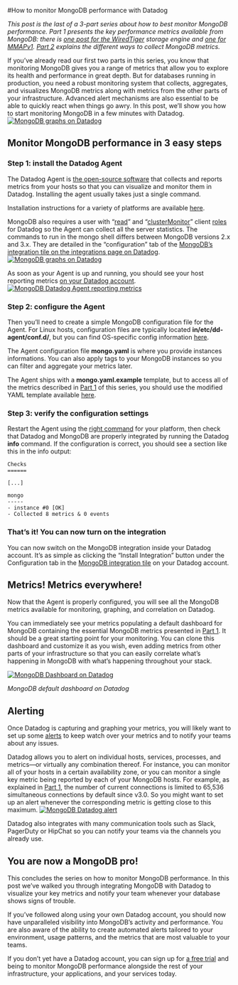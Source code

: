 #How to monitor MongoDB performance with Datadog

*This post is the last of a 3-part series about how to best monitor MongoDB performance. Part 1 presents the key performance metrics available from MongoDB: there is [one post for the WiredTiger](https://www.datadoghq.com/blog/monitoring-mongodb-performance-metrics-wiredtiger) storage engine and [one for MMAPv1](https://www.datadoghq.com/blog/monitoring-mongodb-performance-metrics-mmap). [Part 2](https://www.datadoghq.com/blog/collecting-mongodb-metrics-and-statistics) explains the different ways to collect MongoDB metrics.*

If you’ve already read our first two parts in this series, you know that monitoring MongoDB gives you a range of metrics that allow you to explore its health and performance in great depth. But for databases running in production, you need a robust monitoring system that collects, aggregates, and visualizes MongoDB metrics along with metrics from the other parts of your infrastructure. Advanced alert mechanisms are also essential to be able to quickly react when things go awry. In this post, we’ll show you how to start monitoring MongoDB in a few minutes with Datadog.
 [![MongoDB graphs on Datadog](https://d33tyra1llx9zy.cloudfront.net/blog/images/2016-05-mongodb/1-monitor/mongodb-performance-metrics.png)](https://d33tyra1llx9zy.cloudfront.net/blog/images/2016-05-mongodb/1-monitor/mongodb-performance-metrics.png)

## Monitor MongoDB performance in 3 easy steps

### Step 1: install the Datadog Agent

The Datadog Agent is [the open-source software](https://github.com/DataDog/dd-agent) that collects and reports metrics from your hosts so that you can visualize and monitor them in Datadog. Installing the agent usually takes just a single command.

Installation instructions for a variety of platforms are available [here](https://app.datadoghq.com/account/settings#agent).

MongoDB also requires a user with “[read](https://docs.mongodb.com/manual/reference/built-in-roles/#read)” and “[clusterMonitor](https://docs.mongodb.com/manual/reference/built-in-roles/#clusterMonitor)” client [roles](https://docs.mongodb.com/manual/reference/built-in-roles/#database-user-roles) for Datadog so the Agent can collect all the server statistics. The commands to run in the mongo shell differs between MongoDB versions 2.x and 3.x. They are detailed in the “configuration” tab of the [MongoDB’s integration tile on the integrations page on Datadog](https://app.datadoghq.com/account/settings#integrations/mongodb).
 [![MongoDB graphs on Datadog](https://d33tyra1llx9zy.cloudfront.net/blog/images/2016-05-mongodb/3-datadog/mongodb-integration.png)](https://d33tyra1llx9zy.cloudfront.net/blog/images/2016-05-mongodb/3-datadog/mongodb-integration.png)

As soon as your Agent is up and running, you should see your host reporting metrics [on your Datadog account](https://app.datadoghq.com/infrastructure).
 [![MongoDB Datadog Agent reporting metrics](https://d33tyra1llx9zy.cloudfront.net/blog/images/2016-05-mongodb/3-datadog/mongodb-agent-setup.png)](https://d33tyra1llx9zy.cloudfront.net/blog/images/2016-05-mongodb/3-datadog/mongodb-agent-setup.png)

### Step 2: configure the Agent

Then you’ll need to create a simple MongoDB configuration file for the Agent. For Linux hosts, configuration files are typically located **in/etc/dd-agent/conf.d/**, but you can find OS-specific config information [here](http://docs.datadoghq.com/guides/basic_agent_usage/).

The Agent configuration file **mongo.yaml** is where you provide instances informations. You can also apply tags to your MongoDB instances so you can filter and aggregate your metrics later.

The Agent ships with a **mongo.yaml.example** template, but to access all of the metrics described in [Part 1](https://www.datadoghq.com/blog/monitoring-mongodb-performance-metrics-wiredtiger) of this series, you should use the modified YAML template available [here](https://github.com/DataDog/dd-agent/blob/master/conf.d/mongo.yaml.example).

### Step 3: verify the configuration settings

Restart the Agent using the [right command](http://docs.datadoghq.com/guides/basic_agent_usage/) for your platform, then check that Datadog and MongoDB are properly integrated by running the Datadog **info** command.
 If the configuration is correct, you should see a section like this in the info output:

    Checks
    ======

    [...]

    mongo
    -----
    - instance #0 [OK]
    - Collected 8 metrics & 0 events

### That’s it! You can now turn on the integration

You can now switch on the MongoDB integration inside your Datadog account. It’s as simple as clicking the “Install Integration” button under the Configuration tab in the [MongoDB integration tile](https://app.datadoghq.com/account/settings#integrations/mongodb) on your Datadog account.

## Metrics! Metrics everywhere!

Now that the Agent is properly configured, you will see all the MongoDB metrics available for monitoring, graphing, and correlation on Datadog.

You can immediately see your metrics populating a default dashboard for MongoDB containing the essential MongoDB metrics presented in [Part 1](https://www.datadoghq.com/blog/monitoring-mongodb-performance-metrics-wiredtiger). It should be a great starting point for your monitoring. You can clone this dashboard and customize it as you wish, even adding metrics from other parts of your infrastructure so that you can easily correlate what’s happening in MongoDB with what’s happening throughout your stack.

[![MongoDB Dashboard on Datadog](https://d33tyra1llx9zy.cloudfront.net/blog/images/2016-05-mongodb/1-monitor/new-datadog-mongodb-dashboard.png)](https://d33tyra1llx9zy.cloudfront.net/blog/images/2016-05-mongodb/1-monitor/new-datadog-mongodb-dashboard.png)

*MongoDB default dashboard on Datadog*

## Alerting

Once Datadog is capturing and graphing your metrics, you will likely want to set up some [alerts](https://www.datadoghq.com/blog/monitoring-101-alerting/) to keep watch over your metrics and to notify your teams about any issues.

Datadog allows you to alert on individual hosts, services, processes, and metrics—or virtually any combination thereof. For instance, you can monitor all of your hosts in a certain availability zone, or you can monitor a single key metric being reported by each of your MongoDB hosts.
 For example, as explained in [Part 1](https://www.datadoghq.com/blog/monitoring-mongodb-performance-metrics-wiredtiger), the number of current connections is limited to 65,536 simultaneous connections by default since v3.0. So you might want to set up an alert whenever the corresponding metric is getting close to this maximum.
 [![MongoDB Datadog alert](https://d33tyra1llx9zy.cloudfront.net/blog/images/2016-05-mongodb/3-datadog/mongodb-datadog-alert.png)](https://d33tyra1llx9zy.cloudfront.net/blog/images/2016-05-mongodb/3-datadog/mongodb-datadog-alert.png)

Datadog also integrates with many communication tools such as Slack, PagerDuty or HipChat so you can notify your teams via the channels you already use.

## You are now a MongoDB pro!

This concludes the series on how to monitor MongoDB performance. In this post we’ve walked you through integrating MongoDB with Datadog to visualize your key metrics and notify your team whenever your database shows signs of trouble.

If you’ve followed along using your own Datadog account, you should now have unparalleled visibility into MongoDB’s activity and performance. You are also aware of the ability to create automated alerts tailored to your environment, usage patterns, and the metrics that are most valuable to your teams.

If you don’t yet have a Datadog account, you can sign up for [a free trial](https://app.datadoghq.com/signup) and being to monitor MongoDB performance alongside the rest of your infrastructure, your applications, and your services today.
